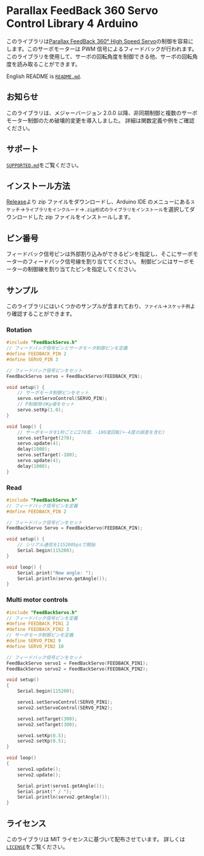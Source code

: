# Parallax FeedBack 360 Servo Control Library 4 Arduino

このライブラリは[Parallax FeedBack 360° High Speed Servo](https://www.parallax.com/product/900-00360)の制御を容易にします。このサーボモーターは PWM 信号によるフィードバックが行われます。このライブラリを使用して、サーボの回転角度を制御できる他、サーボの回転角度を読み取ることができます。

English README is [`README.md`](https://github.com/HyodaKazuaki/Parallax-FeedBack-360-Servo-Control-Library-4-Arduino/blob/master/README.md).

## お知らせ

このライブラリは、メジャーバージョン 2.0.0 以降、非同期制御と複数のサーボモーター制御のため破壊的変更を導入しました。
詳細は関数定義や例をご確認ください。

## サポート

[`SUPPORTED.md`](https://github.com/HyodaKazuaki/Parallax-FeedBack-360-Servo-Control-Library-4-Arduino/blob/master/SUPPORTED.md)をご覧ください。

## インストール方法

[Release](https://github.com/HyodaKazuaki/Parallax-FeedBack-360-Servo-Control-Library-4-Arduino/releases)より zip ファイルをダウンロードし、Arduino IDE のメニューにある`スケッチ`→`ライブラリをインクルード`→`.zip形式のライブラリをインストール`を選択してダウンロードした zip ファイルをインストールします。

## ピン番号

フィードバック信号ピンは外部割り込みができるピンを指定し、そこにサーボモーターのフィードバック信号線を割り当ててください。
制御ピンにはサーボモーターの制御線を割り当てたピンを指定してください。

## サンプル

このライブラリにはいくつかのサンプルが含まれており、`ファイル`→`スケッチ例`より確認することができます。

### Rotation

```cpp
#include "FeedBackServo.h"
// フィードバック信号ピンとサーボモータ制御ピンを定義
#define FEEDBACK_PIN 2
#define SERVO_PIN 3

// フィードバック信号ピンをセット
FeedBackServo servo = FeedBackServo(FEEDBACK_PIN);

void setup() {
    // サーボモータ制御ピンをセット
    servo.setServoControl(SERVO_PIN);
    // P制御用のKp値をセット
    servo.setKp(1.0);
}

void loop() {
    // サーボモータを1秒ごとに270度、-180度回転(+-4度の誤差を含む)
    servo.setTarget(270);
    servo.update(4);
    delay(1000);
    servo.setTarget(-180);
    servo.update(4);
    delay(1000);
}

```

### Read

```cpp
#include "FeedBackServo.h"
// フィードバック信号ピンを定義
#define FEEDBACK_PIN 2

// フィードバック信号ピンをセット
FeedBackServo Servo = FeedBackServo(FEEDBACK_PIN);

void setup() {
    // シリアル通信を115200bpsで開始
    Serial.begin(115200);
}

void loop() {
    Serial.print("Now angle: ");
    Serial.println(servo.getAngle());
}
```

### Multi motor controls

```cpp
#include "FeedBackServo.h"
// フィードバック信号ピンを定義
#define FEEDBACK_PIN1 2
#define FEEDBACK_PIN2 3
// サーボモータ制御ピンを定義
#define SERVO_PIN1 9
#define SERVO_PIN2 10

// フィードバック信号ピンをセット
FeedBackServo servo1 = FeedBackServo(FEEDBACK_PIN1);
FeedBackServo servo2 = FeedBackServo(FEEDBACK_PIN2);

void setup()
{
    Serial.begin(115200);

    servo1.setServoControl(SERVO_PIN1);
    servo2.setServoControl(SERVO_PIN2);

    servo1.setTarget(300);
    servo2.setTarget(300);

    servo1.setKp(0.5);
    servo2.setKp(0.5);
}

void loop()
{
    servo1.update();
    servo2.update();

    Serial.print(servo1.getAngle());
    Serial.print(" / ");
    Serial.println(servo2.getAngle());
}
```

## ライセンス

このライブラリは MIT ライセンスに基づいて配布させています。
詳しくは[`LICENSE`](https://github.com/HyodaKazuaki/Parallax-FeedBack-360-Servo-Control-Library-4-Arduino/blob/master/LICENSE)をご覧ください。
